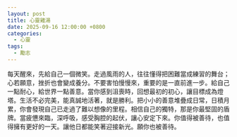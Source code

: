 ```yaml
---
layout: post
title: 心靈雞湯
date: 2025-09-16 12:00:00 +0800
categories:
  - 心靈
tags:
  - 勵志
---
```


每天醒來，先給自己一個微笑。走過風雨的人，往往懂得把困難當成練習的舞台；心若願意，挫折也會變成養分。不要害怕慢慢來，重要的是一直前進一步。給自己一點耐心，給世界一點善意。當你感到沮喪時，回想最初的初心，讓目標成為燈塔。生活不必完美，能真誠地活著，就是勝利。把小小的善意堆疊成日常，日積月累，你會發現自己已走過了難以想像的里程。相信自己的獨特，那是你最堅固的盾牌。當疲憊來臨，深呼吸，感受胸腔的起伏，讓心安定下來。你值得被善待，也值得擁有更好的一天。讓他日都能笑著迎接新光。願你也被善待。